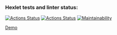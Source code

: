 ### Hexlet tests and linter status:
[![Actions Status](https://github.com/dnk530/frontend-project-lvl3/workflows/hexlet-check/badge.svg)](https://github.com/dnk530/frontend-project-lvl3/actions)
[![Actions Status](https://github.com/dnk530/frontend-project-lvl3/workflows/CI/badge.svg)](https://github.com/dnk530/frontend-project-lvl3/actions)
[![Maintainability](https://api.codeclimate.com/v1/badges/714b4cef97619fe782f5/maintainability)](https://codeclimate.com/github/dnk530/frontend-project-lvl3/maintainability)

[Demo](https://frontend-project-lvl3-okrzm1ylv-dnk530.vercel.app/)
